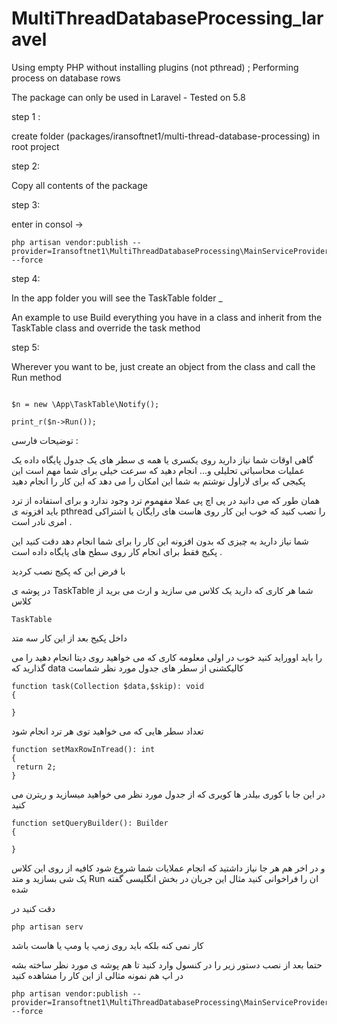 # MultiThreadDatabaseProcessing_laravel
Using empty PHP without installing plugins (not pthread) ; Performing process on database rows

The package can only be used in Laravel - Tested on 5.8

step 1 :

create folder (packages/iransoftnet1/multi-thread-database-processing) in root project

step 2:

Copy all contents of the package

step 3:

enter in consol -> 
```
php artisan vendor:publish --provider=Iransoftnet1\MultiThreadDatabaseProcessing\MainServiceProvider --force
```
step 4:

In the app folder you will see the TaskTable folder _

An example to use
Build everything you have in a class and inherit from the TaskTable class and override the task method

step 5:

Wherever you want to be, just create an object from the class and call the Run method

```

$n = new \App\TaskTable\Notify();

print_r($n->Run());

```



توضیحات فارسی :

گاهی اوقات شما نیاز دارید روی یکسری یا همه ی سطر های یک جدول پایگاه داده یک عملیات محاسباتی تحلیلی و... انجام دهید که سرعت خیلی برای شما مهم است این پکیجی که برای لاراول نوشتم به شما این امکان را می دهد که این کار را انجام دهید

همان طور که می دانید در پی اچ پی عملا مفهموم ترد وجود ندارد و برای استفاده از ترد باید افزونه ی  pthread را نصب کنید که خوب این کار روی هاست های رایگان یا اشتراکی امری نادر است .

شما نیاز دارید به چیزی که بدون افزونه این کار را برای شما انجام دهد دقت کنید این پکیج فقط برای انجام کار روی سطح های پایگاه داده است .

با فرض این که پکیج نصب کردید

در پوشه ی TaskTable ‌شما هر کاری که دارید یک کلاس می سازید و ارث می برید از کلاس
```
TaskTable
```
داخل پکیج بعد از این کار سه متد

را باید اووراید کنید خوب در اولی معلومه کاری که می خواهید روی دیتا انجام دهید را می گذارید که data کالیکشنی از سطر های جدول مورد نظر شماست
```
function task(Collection $data,$skip): void  
{

}
```
تعداد سطر هایی که می خواهید توی هر ترد انجام شود
```
function setMaxRowInTread(): int  
{  
 return 2;  
}
```
در این جا با کوری بیلدر ها کویری که از جدول مورد نظر می خواهید میسازید و ریترن می کنید
```
function setQueryBuilder(): Builder  
{  
  
}
```
و در اخر هم هر جا نیاز داشتید که انجام عملایات شما شروع شود کافیه از روی این کلاس یک شی بسازید و متد Run ان را فراخوانی کنید مثال این جریان در بخش انگلیسی گفته شده

دقت کنید در
```
php artisan serv
```
کار نمی کنه بلکه باید روی زمپ یا ومپ یا هاست باشد

حتما بعد از نصب دستور زیر را در کنسول وارد کنید تا هم پوشه ی مورد نظر ساخته بشه در اپ هم نمونه مثالی از این کار را مشاهده کنید
```
php artisan vendor:publish --provider=Iransoftnet1\MultiThreadDatabaseProcessing\MainServiceProvider --force
```
